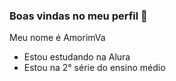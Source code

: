 ### Boas vindas no meu perfil 🦋

Meu nome é AmorimVa

- Estou estudando na Alura
- Estou na 2° série do ensino médio 
